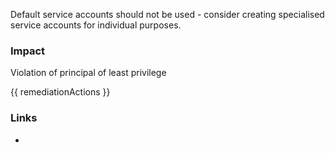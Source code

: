
Default service accounts should not be used - consider creating specialised service accounts for individual purposes.

### Impact
Violation of principal of least privilege

<!-- DO NOT CHANGE -->
{{ remediationActions }}

### Links
- 
        